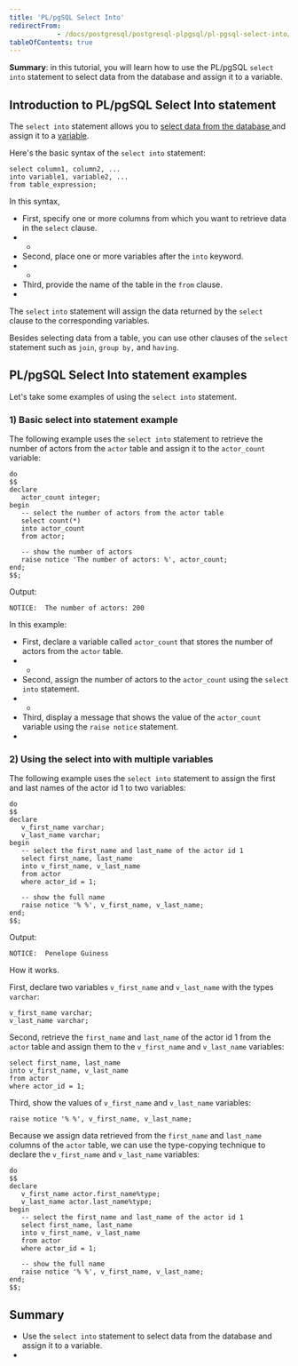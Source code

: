 ```yaml
---
title: 'PL/pgSQL Select Into'
redirectFrom: 
            - /docs/postgresql/postgresql-plpgsql/pl-pgsql-select-into/
tableOfContents: true
---
```


**Summary**: in this tutorial, you will learn how to use the PL/pgSQL `select into` statement to select data from the database and assign it to a variable.



## Introduction to PL/pgSQL Select Into statement



The `select into` statement allows you to [select data from the database ](/docs/postgresql/postgresql-select/)and assign it to a [variable](https://www.postgresqltutorial.com/postgresql-plpgsql/plpgsql-variables).



Here's the basic syntax of the `select into` statement:



```
select column1, column2, ...
into variable1, variable2, ...
from table_expression;
```



In this syntax,



- First, specify one or more columns from which you want to retrieve data in the `select` clause.
- -
- Second, place one or more variables after the `into` keyword.
- -
- Third, provide the name of the table in the `from` clause.
- 


The `select` `into` statement will assign the data returned by the `select` clause to the corresponding variables.



Besides selecting data from a table, you can use other clauses of the `select` statement such as `join`, `group by,` and `having`.



## PL/pgSQL Select Into statement examples



Let's take some examples of using the `select into` statement.



### 1) Basic select into statement example



The following example uses the `select into` statement to retrieve the number of actors from the `actor` table and assign it to the `actor_count` variable:



```
do
$$
declare
   actor_count integer;
begin
   -- select the number of actors from the actor table
   select count(*)
   into actor_count
   from actor;

   -- show the number of actors
   raise notice 'The number of actors: %', actor_count;
end;
$$;
```



Output:



```
NOTICE:  The number of actors: 200
```



In this example:



- First, declare a variable called `actor_count` that stores the number of actors from the `actor` table.
- -
- Second, assign the number of actors to the `actor_count` using the `select into` statement.
- -
- Third, display a message that shows the value of the `actor_count` variable using the `raise notice` statement.
- 


### 2) Using the select into with multiple variables



The following example uses the `select into` statement to assign the first and last names of the actor id 1 to two variables:



```
do
$$
declare
   v_first_name varchar;
   v_last_name varchar;
begin
   -- select the first_name and last_name of the actor id 1
   select first_name, last_name
   into v_first_name, v_last_name
   from actor
   where actor_id = 1;

   -- show the full name
   raise notice '% %', v_first_name, v_last_name;
end;
$$;
```



Output:



```
NOTICE:  Penelope Guiness
```



How it works.



First, declare two variables `v_first_name` and `v_last_name` with the types `varchar`:



```
v_first_name varchar;
v_last_name varchar;
```



Second, retrieve the `first_name` and `last_name` of the actor id 1 from the `actor` table and assign them to the `v_first_name` and `v_last_name` variables:



```
select first_name, last_name
into v_first_name, v_last_name
from actor
where actor_id = 1;
```



Third, show the values of `v_first_name` and `v_last_name` variables:



```
raise notice '% %', v_first_name, v_last_name;
```



Because we assign data retrieved from the `first_name` and `last_name` columns of the `actor` table, we can use the type-copying technique to declare the `v_first_name` and `v_last_name` variables:



```
do
$$
declare
   v_first_name actor.first_name%type;
   v_last_name actor.last_name%type;
begin
   -- select the first_name and last_name of the actor id 1
   select first_name, last_name
   into v_first_name, v_last_name
   from actor
   where actor_id = 1;

   -- show the full name
   raise notice '% %', v_first_name, v_last_name;
end;
$$;
```



## Summary



- Use the `select into` statement to select data from the database and assign it to a variable.
- 
